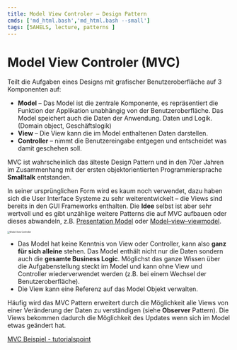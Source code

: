 ```yaml
---
title: Model View Controler – Design Pattern
cmds: ['md_html.bash','md_html.bash --small']
tags: [5AHELS, lecture, patterns ]
---
```




# Model View Controler (MVC)

Teilt die Aufgaben eines Designs mit grafischer Benutzeroberfläche auf 3 Komponenten auf:

- **Model** – Das Model ist die zentrale Komponente, es repräsentiert die Funktion der Applikation unabhängig von der Benutzeroberfläche. Das Model speichert auch die Daten der Anwendung. Daten und Logik. (Domain object, Geschäftslogik)
- **View** – Die View kann die im Model enthaltenen Daten darstellen. 
- **Controller** – nimmt die Benutzereingabe entgegen und entscheidet was damit geschehen soll.

MVC ist wahrscheinlich das älteste Design Pattern und in den 70er Jahren im Zusammenhang mit der ersten objektorientierten Programmiersprache **Smalltalk** entstanden. 

In seiner ursprünglichen Form wird es kaum noch verwendet, dazu haben sich die User Interface Systeme zu sehr weiterentwickelt – die Views sind bereits in den GUI Frameworks enthalten. Die **Idee** selbst ist aber sehr wertvoll und es gibt unzählige weitere Patterns die auf MVC aufbauen oder dieses abwandeln, z.B. [Presentation Model](https://martinfowler.com/eaaDev/PresentationModel.html) oder [Model–view–viewmodel](https://en.wikipedia.org/wiki/Model–view–viewmodel).

<img src="fig/mvc.png" alt="Model View Controller" style="zoom:33%;" />


- Das Model hat keine Kenntnis von View oder Controller, kann also **ganz für sich alleine** stehen. Das Model enthält nicht nur die Daten sondern auch die **gesamte Business Logic**. Möglichst das ganze Wissen über die Aufgabenstellung steckt im Model und kann ohne View und Controller wiederverwendet werden (z.B. bei einem Wechsel der Benutzeroberfläche).
- Die View kann eine Referenz auf das Model Objekt verwalten.

Häufig wird das MVC Pattern erweitert durch die Möglichkeit alle Views von einer Veränderung der Daten zu verständigen (siehe **Observer** Pattern). Die Views bekommen dadurch die Möglichkeit des Updates wenn sich im Model etwas geändert hat.

[MVC Beispiel - tutorialspoint](https://www.tutorialspoint.com/design_pattern/mvc_pattern.htm)